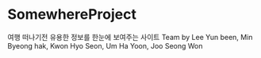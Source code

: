 # SomewhereProject
여행 떠나기전 유용한 정보를 한눈에 보여주는 사이트
Team by Lee Yun been, Min Byeong hak, Kwon Hyo Seon, Um Ha Yoon, Joo Seong Won
